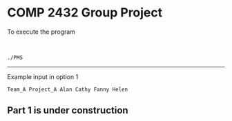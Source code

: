 # COMP 2432 Group Project <br>
<p>To execute the program</p><br>

    ./PMS

---

<p>Example input in option 1</p>

    Team_A Project_A Alan Cathy Fanny Helen

## Part 1 is under construction